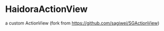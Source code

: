 HaidoraActionView
=================

a custom ActionView (fork from https://github.com/sagiwei/SGActionView)
